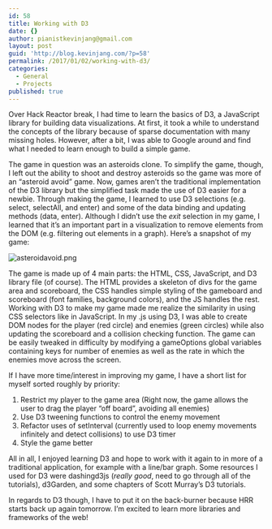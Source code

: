 ```yaml
---
id: 58
title: Working with D3
date: {}
author: pianistkevinjang@gmail.com
layout: post
guid: 'http://blog.kevinjang.com/?p=58'
permalink: /2017/01/02/working-with-d3/
categories:
  - General
  - Projects
published: true
---
```

Over Hack Reactor break, I had time to learn the basics of D3, a JavaScript library for building data visualizations. At first, it took a while to understand the concepts of the library because of sparse documentation with many missing holes. However, after a bit, I was able to Google around and find what I needed to learn enough to build a simple game.<!--more-->

The game in question was an asteroids clone. To simplify the game, though, I left out the ability to shoot and destroy asteroids so the game was more of an &#8220;asteroid avoid&#8221; game. Now, games aren&#8217;t the traditional implementation of the D3 library but the simplified task made the use of D3 easier for a newbie. Through making the game, I learned to use D3 selections (e.g. select, selectAll, and enter) and some of the data binding and updating methods (data, enter). Although I didn&#8217;t use the _exit_ selection in my game, I learned that it&#8217;s an important part in a visualization to remove elements from the DOM (e.g. filtering out elements in a graph). Here&#8217;s a snapshot of my game:

![asteroidavoid.png]({{site.baseurl}}/images/asteroidavoid.png)

The game is made up of 4 main parts: the HTML, CSS, JavaScript, and D3 library file (of course). The HTML provides a skeleton of divs for the game area and scoreboard, the CSS handles simple styling of the gameboard and scoreboard (font families, background colors), and the JS handles the rest. Working with D3 to make my game made me realize the similarity in using CSS selectors like in JavaScript. In my .js using D3, I was able to create DOM nodes for the player (red circle) and enemies (green circles) while also updating the scoreboard and a collision checking function. The game can be easily tweaked in difficulty by modifying a gameOptions global variables containing keys for number of enemies as well as the rate in which the enemies move across the screen.

If I have more time/interest in improving my game, I have a short list for myself sorted roughly by priority:

  1. Restrict my player to the game area (Right now, the game allows the user to drag the player &#8220;off board&#8221;, avoiding all enemies)
  2. Use D3 tweening functions to control the enemy movement
  3. Refactor uses of setInterval (currently used to loop enemy movements infinitely and detect collisions) to use D3 timer
  4. Style the game better

All in all, I enjoyed learning D3 and hope to work with it again to in more of a traditional application, for example with a line/bar graph. Some resources I used for D3 were dashingd3js (_really good_, need to go through all of the tutorials), d3Garden, and some chapters of Scott Murray&#8217;s D3 tutorials.

In regards to D3 though, I have to put it on the back-burner because HRR starts back up again tomorrow. I&#8217;m excited to learn more libraries and frameworks of the web!
